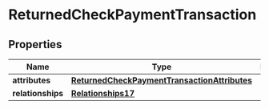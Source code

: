 # ReturnedCheckPaymentTransaction

## Properties
Name | Type | Description | Notes
------------ | ------------- | ------------- | -------------
**attributes** | [**ReturnedCheckPaymentTransactionAttributes**](ReturnedCheckPaymentTransactionAttributes.md) |  | 
**relationships** | [**Relationships17**](Relationships17.md) |  | 
